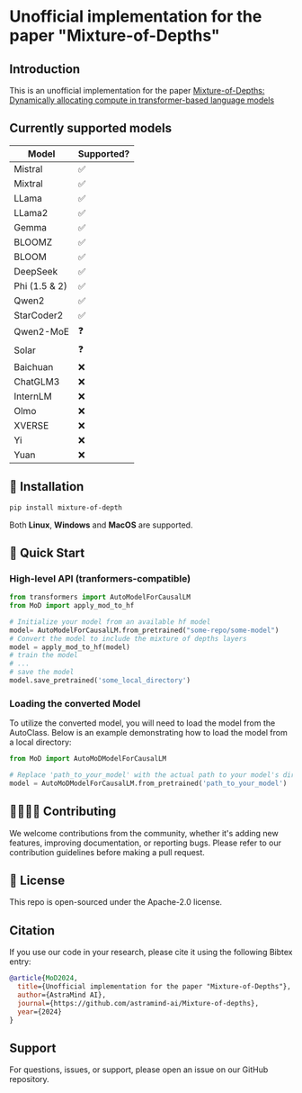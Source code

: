 # Unofficial implementation for the paper "Mixture-of-Depths"


## Introduction
This is an unofficial implementation for the paper [Mixture-of-Depths: Dynamically allocating compute in transformer-based language models](https://arxiv.org/abs/2404.02258)

## Currently supported models

| Model  | Supported? |
| ------------- | ------------- |
| Mistral  |  ✅ |
| Mixtral  |  ✅ |
| LLama  |  ✅ |
| LLama2  |  ✅ |
| Gemma  |  ✅ |
| BLOOMZ  |  ✅ |
| BLOOM  |  ✅ |
| DeepSeek  |  ✅ |
| Phi (1.5 & 2)  |  ✅ |
| Qwen2  |  ✅ |
| StarCoder2  |  ✅ |
| Qwen2-MoE  |  ❓ |
| Solar  |  ❓ |
| Baichuan  |  ❌ |
| ChatGLM3  |  ❌ |
| InternLM  |  ❌ |
| Olmo  |  ❌ |
| XVERSE  |  ❌ |
| Yi  |  ❌ |
| Yuan  |  ❌ |

## 💾 Installation
```bash
pip install mixture-of-depth
```
Both **Linux**, **Windows** and **MacOS** are supported.
## 🏁 Quick Start

### High-level API (tranformers-compatible)
```python
from transformers import AutoModelForCausalLM
from MoD import apply_mod_to_hf

# Initialize your model from an available hf model
model= AutoModelForCausalLM.from_pretrained("some-repo/some-model")
# Convert the model to include the mixture of depths layers
model = apply_mod_to_hf(model)
# train the model
# ...
# save the model
model.save_pretrained('some_local_directory')
```
### Loading the converted Model
To utilize the converted model, you will need to load the model from the AutoClass. Below is an example demonstrating how to load the model from a local directory:
```python
from MoD import AutoMoDModelForCausalLM

# Replace 'path_to_your_model' with the actual path to your model's directory
model = AutoMoDModelForCausalLM.from_pretrained('path_to_your_model')
```
## 🫱🏼‍🫲🏽 Contributing
We welcome contributions from the community, whether it's adding new features, improving documentation, or reporting bugs. Please refer to our contribution guidelines before making a pull request.

## 📜 License
This repo is open-sourced under the Apache-2.0 license.

## Citation
If you use our code in your research, please cite it using the following Bibtex entry:

```bibtex
@article{MoD2024,
  title={Unofficial implementation for the paper "Mixture-of-Depths"},
  author={AstraMind AI},
  journal={https://github.com/astramind-ai/Mixture-of-depths},
  year={2024}
}
```
## Support
For questions, issues, or support, please open an issue on our GitHub repository.